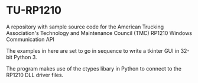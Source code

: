 # TU-RP1210
A repository with sample source code for the American Trucking Association's Technology and Maintenance Council (TMC) RP1210 Windows Communication API

The examples in here are set to go in sequence to write a tkinter GUI in 32-bit Python 3. 

The program makes use of the ctypes libary in Python to connect to the RP1210 DLL driver files. 
